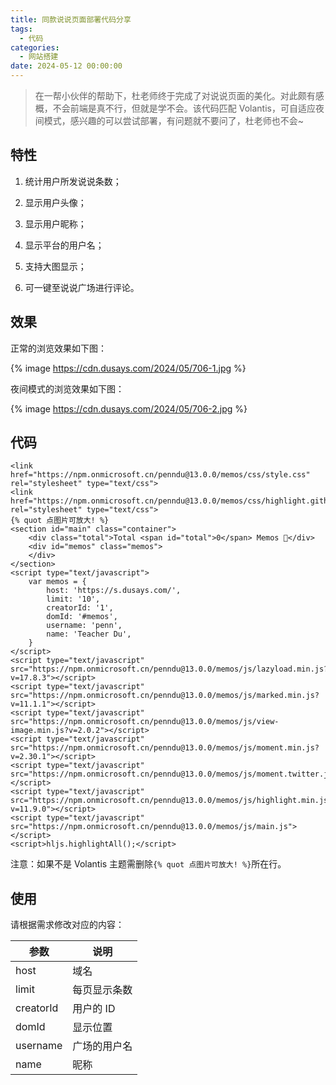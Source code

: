 ```yaml
---
title: 同款说说页面部署代码分享
tags:
  - 代码
categories:
  - 网站搭建
date: 2024-05-12 00:00:00
---
```


> 在一帮小伙伴的帮助下，杜老师终于完成了对说说页面的美化。对此颇有感概，不会前端是真不行，但就是学不会。该代码匹配 Volantis，可自适应夜间模式，感兴趣的可以尝试部署，有问题就不要问了，杜老师也不会~

<!-- more -->

## 特性

1. 统计用户所发说说条数；

2. 显示用户头像；

3. 显示用户昵称；

4. 显示平台的用户名；

5. 支持大图显示；

6. 可一键至说说广场进行评论。

## 效果

正常的浏览效果如下图：

{% image https://cdn.dusays.com/2024/05/706-1.jpg %}

夜间模式的浏览效果如下图：

{% image https://cdn.dusays.com/2024/05/706-2.jpg %}

## 代码

```
<link href="https://npm.onmicrosoft.cn/penndu@13.0.0/memos/css/style.css" rel="stylesheet" type="text/css">
<link href="https://npm.onmicrosoft.cn/penndu@13.0.0/memos/css/highlight.github.min.css" rel="stylesheet" type="text/css">
{% quot 点图片可放大! %}
<section id="main" class="container">
    <div class="total">Total <span id="total">0</span> Memos 🎉</div>
    <div id="memos" class="memos">
    </div>
</section>
<script type="text/javascript">
    var memos = {
        host: 'https://s.dusays.com/',
        limit: '10',
        creatorId: '1',
        domId: '#memos',
        username: 'penn',
        name: 'Teacher Du',
    }
</script>
<script type="text/javascript" src="https://npm.onmicrosoft.cn/penndu@13.0.0/memos/js/lazyload.min.js?v=17.8.3"></script>
<script type="text/javascript" src="https://npm.onmicrosoft.cn/penndu@13.0.0/memos/js/marked.min.js?v=11.1.1"></script>    
<script type="text/javascript" src="https://npm.onmicrosoft.cn/penndu@13.0.0/memos/js/view-image.min.js?v=2.0.2"></script>
<script type="text/javascript" src="https://npm.onmicrosoft.cn/penndu@13.0.0/memos/js/moment.min.js?v=2.30.1"></script>
<script type="text/javascript" src="https://npm.onmicrosoft.cn/penndu@13.0.0/memos/js/moment.twitter.js"></script>
<script type="text/javascript" src="https://npm.onmicrosoft.cn/penndu@13.0.0/memos/js/highlight.min.js?v=11.9.0"></script>
<script type="text/javascript" src="https://npm.onmicrosoft.cn/penndu@13.0.0/memos/js/main.js"></script>
<script>hljs.highlightAll();</script>
```

注意：如果不是 Volantis 主题需删除`{% quot 点图片可放大! %}`所在行。

## 使用

请根据需求修改对应的内容：

| 参数 | 说明 |
| - | - |
| host | 域名 |
| limit | 每页显示条数 |
| creatorId | 用户的 ID |
| domId | 显示位置 |
| username | 广场的用户名 |
| name | 昵称 |